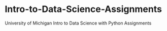 # Intro-to-Data-Science-Assignments
University of Michigan Intro to Data Science with Python Assignments
